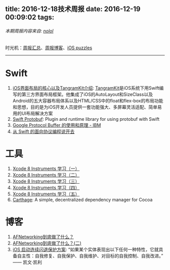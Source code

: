 title: 2016-12-18技术周报
date: 2016-12-19 00:09:02
tags:
---

###### 本期周报内容来自: [nolol](https://github.com/nolol)

时光机：[周报汇总](https://github.com/BaiduHiDeviOS/iOS-Tech-Weekly)、[周报博客](http://baiduhidevios.github.io/)、[iOS puzzles](https://github.com/BaiduHiDeviOS/iOS-puzzles)

---

# Swift
1. [iOS界面布局的核心以及TangramKit介绍](http://www.cocoachina.com/swift/20161201/18198.html): [TangramKit](https://github.com/youngsoft/TangramKit)是iOS系统下用Swift编写的第三方界面布局框架。他集成了iOS的AutoLayout和SizeClass以及Android的五大容器布局体系以及HTML/CSS中的float和flex-box的布局功能和思想，目的是为iOS开发人员提供一套功能强大、多屏幕灵活适配、简单易用的UI布局解决方案
2. [Swift Protobuf](https://github.com/apple/swift-protobuf): Plugin and runtime library for using protobuf with Swift
3. [Google Protocol Buffer 的使用和原理 - IBM](https://www.ibm.com/developerworks/cn/linux/l-cn-gpb/)
4. [从 Swift 的面向协议编程说开去](http://www.cocoachina.com/swift/20161121/18144.html)


# 工具
1. [Xcode 8 Instruments 学习（一）](http://www.jianshu.com/p/92cd90e65d4c)
2. [Xcode 8 Instruments 学习（二）](http://www.jianshu.com/p/9ac281228de2)
3. [Xcode 8 Instruments 学习（三）](http://www.jianshu.com/p/b3443352169c)
4. [Xcode 8 Instruments 学习（四）](http://www.jianshu.com/p/ca6e25bf4604)
5. [Xcode 8 Instruments 学习（五）](http://www.jianshu.com/p/0783cb5e1a46)
6. [Carthage](https://github.com/Carthage/Carthage): A simple, decentralized dependency manager for Cocoa


# 博客
1. [AFNetworking到底做了什么？](http://www.jianshu.com/p/856f0e26279d)
2. [AFNetworking到底做了什么？(二)](http://www.jianshu.com/p/f32bd79233da)
3. [iOS 启动连续闪退保护方案](https://wereadteam.github.io/2016/05/23/GYBootingProtection/): “如果某个实体表现出以下任何一种特性，它就具备自主性：自我修复、自我保护、自我维护、对目标的自我控制、自我改进。” —— 凯文·凯利
